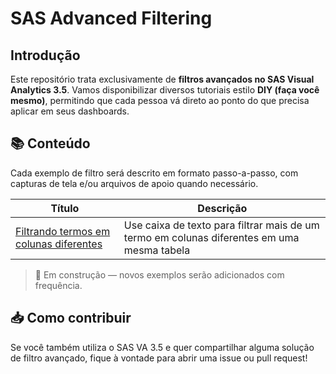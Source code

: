 # SAS Advanced Filtering

## Introdução

Este repositório trata exclusivamente de **filtros avançados no SAS Visual Analytics 3.5**.
Vamos disponibilizar diversos tutoriais estilo **DIY (faça você mesmo)**, permitindo que cada pessoa vá direto ao ponto do que precisa aplicar em seus dashboards.

## 📚 Conteúdo

Cada exemplo de filtro será descrito em formato passo-a-passo, com capturas de tela e/ou arquivos de apoio quando necessário.

| Título | Descrição |
| - | - |
| [Filtrando termos em colunas diferentes](/examples/filtering-single-term-multiple-columns.md) | Use caixa de texto para filtrar mais de um termo em colunas diferentes em uma mesma tabela |
<!--
| [Parâmetro Dinâmico](#) | Uso de parâmetro com seleção de múltiplos itens | Using a parameter with multi-select |
| [Filtro com Condição Customizada](#) | Aplicação de lógica condicional nos filtros | Applying conditional logic to filters |
| [Filtro de Data Relativa](#)  | Filtros baseados em datas relativas | Filters based on relative date ranges |
| [Interação com Contêineres](#)| Filtragem em contêineres de visualizações | Filtering across visualization containers |
-->

> 🔧 Em construção — novos exemplos serão adicionados com frequência.

## 📥 Como contribuir

Se você também utiliza o SAS VA 3.5 e quer compartilhar alguma solução de filtro avançado, fique à vontade para abrir uma issue ou pull request!